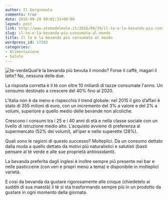 ```yaml
---
author: Il Gorgonauta
comments: true
date: 2016-09-29 09:02:33+00:00
layout: post
link: http://www.atomodelmale.it/2016/09/29/il-te-e-la-bevanda-piu-consumata-al-mondo/
slug: il-te-e-la-bevanda-piu-consumata-al-mondo
title: Il te è la bevanda più consumata al mondo
wordpress_id: 17202
categories:
- Alimentazione
- Salute
---
```


![te-verde](http://www.atomodelmale.it/wp-content/uploads/2016/09/tè-verde.jpg)Qual'è la bevanda più bevuta il mondo? Forse il caffè, magari il latte? No, nessuna delle due.

La risposta corretta è il tè con oltre 10 miliardi di tazze consumate l'anno. Un consumo destinato a crescere del 40% fino al 2020.


L'Italia non è da meno e rispecchia il trend globale: nel 2015 il giro d’affari è stato di 355 milioni di euro, con un incremento del 3% a valore e del 2% a volumi, superiore a quello medio delle bevande non alcoliche.

Crescono i consumi tra i 25 e i 40 anni di età e nella classe sociale con un livello di istruzione medio alto. L’acquisto avviene di preferenza al supermercato (52% dei volumi), all’iper e nelle superette (28%).

Quali sono le ragioni di questo successo? Molteplici. Da un consumo dettato dalla moda a quello dettato da motivi più naturalistici e salutisti (basti pensare al tè verde e alle sue proprietà antiossidanti).

La bevanda preferita dagli inglesi è inoltre sempre più presente nei bar e nelle pasticcerie (con veri e propri menù a tema) e disponibile in molteplici varietà.

E così da bevanda da gustare rigorosamente alle cinque (chiedetelo ai sudditi di sua maestà) il tè si sta trasformando sempre più in un prodotto da gustare in ogni momento della giornata.
